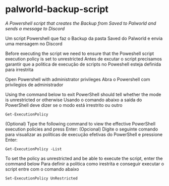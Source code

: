 # palworld-backup-script

*A Powershell script that creates the Backup from Saved to Palworld and sends a message to Discord*

Um script Powershell que faz o Backup da pasta Saved do Palworld e envia uma mensagem no Discord


Before executing the script we need to ensure that the Poweshell script execution policy is set to unrestricted
Antes de excutar o script precisamos garantir que a politica de execução de scripts no Poweshell esteja definida para irrestrita

Open Powershell with administrator privileges
Abra o Powershell com privilegios de administrador

Using the command below to exit PowerShell should tell whether the mode is unrestricted or otherwise
Usando o comando abaixo a saída do PowerShell deve dizer se o modo está irrestrito ou outro

```
Get-ExecutionPolicy
```
(Optional) Type the following command to view the effective PowerShell execution policies and press Enter:
(Opcional) Digite o seguinte comando para visualizar as políticas de execução efetivas do PowerShell e pressione Enter:

```
Get-ExecutionPolicy -List
```

To set the policy as unrestricted and be able to execute the script, enter the command below
Para definir a politica como irestrita e conseguir executar o script entre com o comando abaixo
```
Set-ExecutionPolicy UnRestricted
```
